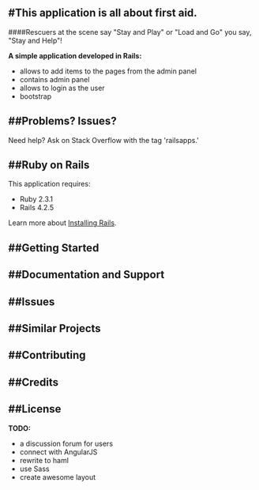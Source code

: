 #This application is all about first aid.
---
####Rescuers at the scene say "Stay and Play" or "Load and Go" you say, "Stay and Help"!

**A simple application developed in Rails:**

* allows to add items to the pages from the admin panel
* contains admin panel
* allows to login as the user
* bootstrap

##Problems? Issues?
-----------

Need help? Ask on Stack Overflow with the tag 'railsapps.'

##Ruby on Rails
-------------

This application requires:

- Ruby 2.3.1
- Rails 4.2.5

Learn more about [Installing Rails](http://railsapps.github.io/installing-rails.html).

##Getting Started
---------------

##Documentation and Support
-------------------------

##Issues
-------------

##Similar Projects
----------------

##Contributing
------------

##Credits
-------

##License
-------


**TODO:**

* a discussion forum for users
* connect with AngularJS
* rewrite to haml
* use Sass
* create awesome layout






